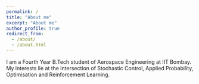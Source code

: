 ```yaml
---
permalink: /
title: "About me"
excerpt: "About me"
author_profile: true
redirect_from: 
  - /about/
  - /about.html
---
```


I am a Fourth Year B.Tech student of Aerospace Engineering at IIT Bombay. My interests lie at the intersection of Stochastic Control, Applied Probability, Optimisation and Reinforcement Learning. 
